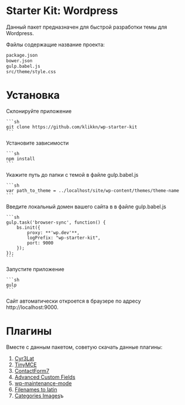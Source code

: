 # Starter Kit: Wordpress

Данный пакет предназначен для быстрой разработки темы для Wordpress.

Файлы содержащие название проекта:

```sh
package.json
bower.json
gulp.babel.js
src/theme/style.css
```

# Установка

Склонируйте приложение

	```sh
	git clone https://github.com/klikkn/wp-starter-kit
	```

Установите зависимости

	```sh
	npm install
	```

Укажите путь до папки с темой в файле gulp.babel.js

	```sh
	var path_to_theme = ../localhost/site/wp-content/themes/theme-name
	```

Введите локальный домен вашего сайта в в файле gulp.babel.js

	```sh
	gulp.task('browser-sync', function() {
	    bs.init({
	        proxy: **'wp.dev'**,
	        logPrefix: "wp-starter-kit",
	        port: 9000
	    });
	});
	```

Запустите приложение

	```sh
	gulp
	```

Сайт автоматически откроется в браузере по адресу http://localhost:9000.

# Плагины

Вместе с данным пакетом, советую скачать данные плагины:

 1. [Cyr3Lat](https://ru.wordpress.org/plugins/cyr3lat/)
 2. [TinyMCE](https://ru.wordpress.org/plugins/tinymce-advanced/)
 3. [ContactForm7](https://ru.wordpress.org/plugins/contact-form-7/)
 4. [Advanced Custom Fields](https://wordpress.org/plugins/advanced-custom-fields/)
 5. [wp-maintenance-mode](https://ru.wordpress.org/plugins/wp-maintenance-mode/)
 6. [Filenames to latin](https://wordpress.org/plugins/filenames-to-latin/)
 7. [Categories Images](https://wordpress.org/plugins/categories-images/)ъ